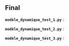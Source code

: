 ## Final

**`modèle_dynamique_test_1.py`** : 

**`modèle_dynamique_test_2.py`** : 

**`modèle_dynamique_test_3.py`** : 
